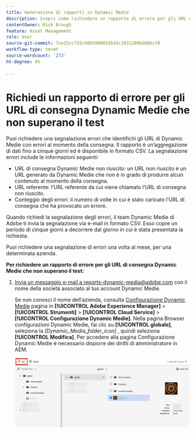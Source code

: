 ```yaml
---
title: Generazione di rapporti in Dynamic Medie
description: Scopri come richiedere un rapporto di errore per gli URL di consegna di Dynamic Medie che hanno esito negativo.
contentOwner: Rick Brough
feature: Asset Management
role: User
source-git-commit: 7ce15cc755c9db589001d543c16312096d88bcf0
workflow-type: tm+mt
source-wordcount: '273'
ht-degree: 4%

---
```



# Richiedi un rapporto di errore per gli URL di consegna Dynamic Medie che non superano il test

Puoi richiedere una segnalazione errori che identifichi gli URL di Dynamic Medie con errori al momento della consegna. Il rapporto è un’aggregazione di dati fino a cinque giorni ed è disponibile in formato CSV. La segnalazione errori include le informazioni seguenti:

* URL di consegna Dynamic Medie non riuscito: un URL non riuscito è un URL generato da Dynamic Medie che non è in grado di produrre alcun contenuto al momento della consegna.
* URL referente: l’URL referente da cui viene chiamato l’URL di consegna non riuscito.
* Conteggio degli errori: il numero di volte in cui è stato caricato l’URL di consegna che ha provocato un errore.

Quando richiedi la segnalazione degli errori, il team Dynamic Medie di Adobe ti invia la segnalazione via e-mail in formato CSV. Esso copre un periodo di cinque giorni a decorrere dal giorno in cui è stata presentata la richiesta.

Puoi richiedere una segnalazione di errori una volta al mese, per una determinata azienda.

**Per richiedere un rapporto di errore per gli URL di consegna Dynamic Medie che non superano il test:**

1. [Invia un messaggio e-mail a reports-dynamic-media@adobe.com](mailto:reports-dynamic-media@adobe.com) con il nome della società associato al tuo account Dynamic Medie.

   Se non conosci il nome dell’azienda, consulta [Configurazione Dynamic Medie](https://experienceleague.adobe.com/docs/experience-manager-cloud-service/assets/dynamicmedia/config-dm.html?lang=it#configuring-dynamic-media-cloud-services) pagina in **[!UICONTROL Adobe Experience Manager]** > **[!UICONTROL Strumenti]** > **[!UICONTROL Cloud Service]** > **[!UICONTROL Configurazione Dynamic Medie]**. Nella pagina Browser configurazioni Dynamic Medie, fai clic su **[!UICONTROL globale]**, seleziona la *[Dynamic_Media_folder_icon]* , quindi seleziona **[!UICONTROL Modifica]**. Per accedere alla pagina Configurazione Dynamic Medie è necessario disporre dei diritti di amministratore in AEM.

   ![Accesso alla pagina Configurazione Dynamic Medie.](/help/assets/dynamic-media/assets/reporting-accessdmconfig.png)





